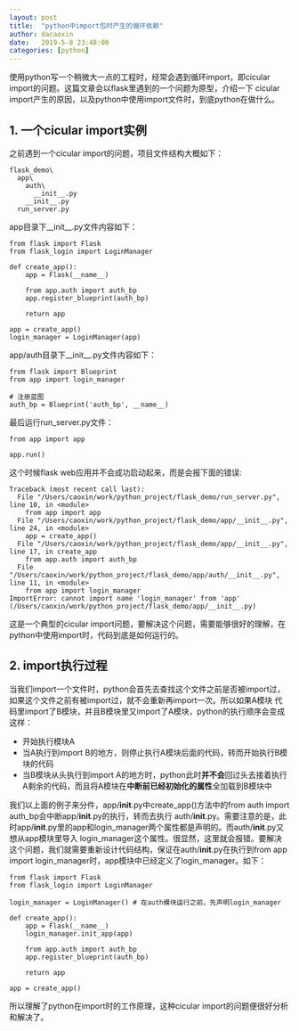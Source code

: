 ```yaml
---
layout: post
title:  "python中import包时产生的循环依赖"
author: dacaoxin
date:   2019-5-8 23:48:00
categories: [python]
---
```


使用python写一个稍微大一点的工程时，经常会遇到循环import，即cicular import的问题。这篇文章会以flask里遇到的一个问题为原型，介绍一下
cicular import产生的原因，以及python中使用import文件时，到底python在做什么。

## 1. 一个cicular import实例

之前遇到一个cicular import的问题，项目文件结构大概如下：

```
flask_demo\
  app\
    auth\
      __init__.py
    __init__.py
  run_server.py
```

app目录下__init__.py文件内容如下：

```
from flask import Flask
from flask_login import LoginManager

def create_app():
    app = Flask(__name__)

    from app.auth import auth_bp
    app.register_blueprint(auth_bp)

    return app

app = create_app()
login_manager = LoginManager(app)
```

app/auth目录下__init__.py文件内容如下：

```
from flask import Blueprint
from app import login_manager

# 注册蓝图
auth_bp = Blueprint('auth_bp', __name__)
```

最后运行run_server.py文件：

```
from app import app

app.run()
```

这个时候flask web应用并不会成功启动起来，而是会报下面的错误:

```
Traceback (most recent call last):
  File "/Users/caoxin/work/python_project/flask_demo/run_server.py", line 10, in <module>
    from app import app
  File "/Users/caoxin/work/python_project/flask_demo/app/__init__.py", line 24, in <module>
    app = create_app()
  File "/Users/caoxin/work/python_project/flask_demo/app/__init__.py", line 17, in create_app
    from app.auth import auth_bp
  File "/Users/caoxin/work/python_project/flask_demo/app/auth/__init__.py", line 11, in <module>
    from app import login_manager
ImportError: cannot import name 'login_manager' from 'app' (/Users/caoxin/work/python_project/flask_demo/app/__init__.py)
```

这是一个典型的cicular import问题，要解决这个问题，需要能够很好的理解，在python中使用import时，代码到底是如何运行的。


## 2. import执行过程

当我们import一个文件时，python会首先去查找这个文件之前是否被import过，如果这个文件之前有被import过，就不会重新再import一次。所以如果A模块
代码里import了B模块，并且B模块里又import了A模块，python的执行顺序会变成这样：

* 开始执行模块A
* 当A执行到import B的地方，则停止执行A模块后面的代码，转而开始执行B模块的代码
* 当B模块从头执行到import A的地方时，python此时**并不会**回过头去接着执行A剩余的代码，而且将A模块在**中断前已经初始化的属性**全加载到B模块中

我们以上面的例子来分件，app/__init__.py中create_app()方法中的from auth import auth_bp会中断app/__init__.py的执行，转而去执行
auth/__init__.py。需要注意的是，此时app/__init__.py里的app和login_manager两个属性都是声明的。而auth/__init__.py又想从app模块里导入
login_manager这个属性。很显然，这里就会报错。要解决这个问题，我们就需要重新设计代码结构，保证在auth/__init__.py在执行到from app import
login_manager时，app模块中已经定义了login_manager。如下：

```
from flask import Flask
from flask_login import LoginManager

login_manager = LoginManager() # 在auth模块运行之前，先声明login_manager

def create_app():
    app = Flask(__name__)
    login_manager.init_app(app)

    from app.auth import auth_bp
    app.register_blueprint(auth_bp)

    return app

app = create_app()
```

所以理解了python在import时的工作原理，这种cicular import的问题便很好分析和解决了。